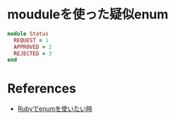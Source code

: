 
# mouduleを使った疑似enum


```ruby
module Status
  REQUEST = 1
  APPROVED = 2
  REJECTED = 3
end
```

# References

+ [Rubyでenumを使いたい時](http://qiita.com/yuch_i/items/fa823a5ee3d569859137)
